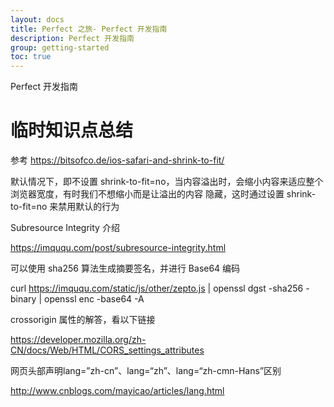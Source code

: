 ```yaml
---
layout: docs
title: Perfect 之旅- Perfect 开发指南
description: Perfect 开发指南
group: getting-started
toc: true
---
```


Perfect 开发指南

# 临时知识点总结

参考 https://bitsofco.de/ios-safari-and-shrink-to-fit/

<meta name="viewport" content="width=device-width, initial-scale=1, shrink-to-fit=no">

默认情况下，即不设置 shrink-to-fit=no，当内容溢出时，会缩小内容来适应整个浏览器宽度，有时我们不想缩小而是让溢出的内容
隐藏，这时通过设置 shrink-to-fit=no 来禁用默认的行为

Subresource Integrity 介绍

https://imququ.com/post/subresource-integrity.html

可以使用 sha256 算法生成摘要签名，并进行 Base64 编码

curl https://imququ.com/static/js/other/zepto.js | openssl dgst -sha256 -binary | openssl enc -base64 -A

<script crossorigin="anonymous" integrity="sha256-b/TAR5GfYbbQ3gWQCA3fxESsvgU4AbP4rZ+qu1d9CuQ=" src="https://imququ.com/static/js/other/zepto.js"></script> 

crossorigin 属性的解答，看以下链接

https://developer.mozilla.org/zh-CN/docs/Web/HTML/CORS_settings_attributes

网页头部声明lang=”zh-cn”、lang=“zh”、lang=“zh-cmn-Hans”区别

http://www.cnblogs.com/mayicao/articles/lang.html

